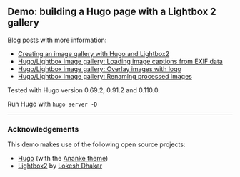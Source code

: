 ## Demo: building a Hugo page with a Lightbox 2 gallery

Blog posts with more information:
- [Creating an image gallery with Hugo and Lightbox2](https://christianspecht.de/2020/08/10/creating-an-image-gallery-with-hugo-and-lightbox2/)
- [Hugo/Lightbox image gallery: Loading image captions from EXIF data](https://christianspecht.de/2022/06/29/hugo-lightbox-image-gallery-loading-image-captions-from-exif-data/)
- [Hugo/Lightbox image gallery: Overlay images with logo](https://christianspecht.de/2022/09/15/hugo-lightbox-image-gallery-overlay-images-with-logo/)
- [Hugo/Lightbox image gallery: Renaming processed images](https://christianspecht.de/2023/03/18/hugo-lightbox-image-gallery-renaming-processed-images/)

Tested with Hugo version 0.69.2, 0.91.2 and 0.110.0.

Run Hugo with `hugo server -D`

---

### Acknowledgements

This demo makes use of the following open source projects:

- [Hugo](https://gohugo.io/) (with the [Ananke theme](https://github.com/theNewDynamic/gohugo-theme-ananke))
- [Lightbox2](https://lokeshdhakar.com/projects/lightbox2/) by [Lokesh Dhakar](http://www.lokeshdhakar.com)